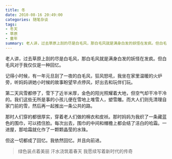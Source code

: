 ```yaml
---
title: 冬
date: 2010-08-16 20:49:00
categories: 随笔杂谈
tags: 
- 冬天 
- 草原
- 童年
summary: 老人讲，过去草原上刮的尽是白毛风，那白毛风就是满身白发的妖怪在发疯。但白毛风对于我仅仅是一种回忆。
---
```


老人讲，过去草原上刮的尽是白毛风，那白毛风就是满身白发的妖怪在发疯。但白毛风对于我仅仅是一种回忆。

记得小时候，有一年元旦刮了一夜的白毛风，狂风怒吼，我坐在家里温暖的火炉旁，听妈妈讲她小时候的故事盼望早点停风，好出去和玩伴们玩。

第二天风雪都停了，雪下了近半米厚，金色的阳光照耀着大地，但空气却干冷干冷的。我们这些无所是事的小孩儿便在雪地上堆雪人，塑雪雕。而大人们则先清理自家门前的雪，然后再一起推出一条公共的路。

那时人们穿的都很厚实，穿着老人们做的棉衣和皮袄。那时妈妈为我织了一条藏蓝色的围巾，可以捂住脸。每次出去，围巾的中间和帽檐上都会结了洁白的哈霜。一进屋，那哈霜就化作了一颗颗晶莹的水珠。

但这一切都成了回忆。我依然回忆。并且向前进。

> 绿色装点着美丽 汗水浇筑着春天 我愿续写着新时代的传奇